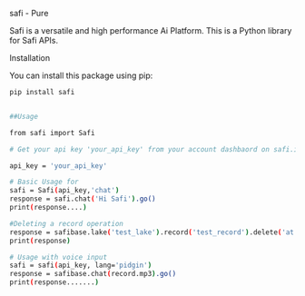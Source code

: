 safi - Pure

Safi is a versatile and high performance Ai Platform. This is a Python library for Safi APIs.

Installation

You can install this package using pip:

```sh
pip install safi


##Usage

from safi import Safi

# Get your api key 'your_api_key' from your account dashbaord on safi.insolify.com

api_key = 'your_api_key'

# Basic Usage for 
safi = Safi(api_key,'chat')
response = safi.chat('Hi Safi').go()
print(response....)

#Deleting a record operation
response = safibase.lake('test_lake').record('test_record').delete('at id='2'').run()
print(response)

# Usage with voice input
safi = safi(api_key, lang='pidgin')
response = safibase.chat(record.mp3).go()
print(response.......)
